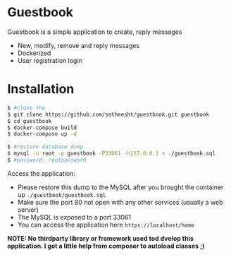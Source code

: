 # Guestbook

Guestbook is a simple application to create, reply messages
  - New, modify, remove and reply messages
  - Dockerized
  - User registration login

# Installation

```sh
$ #clone the
$ git clone https://github.com/satheesht/guestbook.git guestbook
$ cd guestbook
$ docker-compose build
$ docker-compose up -d

$ #restore database dump
$ mysql -u root -p guestbook -P33061 -h127.0.0.1 < ./guestbook.sql
$ #password: rootpassword
```
Access the application:
  - Please restore this dump to the MySQL after you brought the container up ``./guestbook/guestbook.sql``
  - Make sure the port 80 not open with any other services (usually a web server)
  - The MySQL is exposed to a port 33061
  - You can access the application here ``https://localhost/home``

**NOTE: No thirdparty library or framework used tod dvelop this application. I got a little help from composer to autoload classes ;)**
